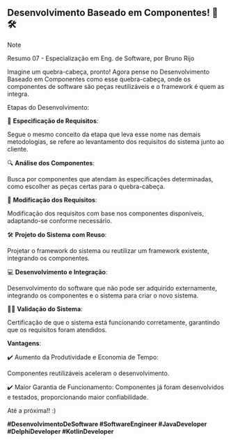 ## Desenvolvimento Baseado em Componentes! 🧩🛠️
>[!NOTE]
>Resumo 07 - Especialização em Eng. de Software, por Bruno Rijo

Imagine um quebra-cabeça, pronto! Agora pense no Desenvolvimento Baseado em Componentes como esse quebra-cabeça, onde os componentes de software são peças reutilizáveis e o framework é quem as integra. 

Etapas do Desenvolvimento:

🎯 **Especificação de Requisitos**:

Segue o mesmo conceito da etapa que leva esse nome nas demais metodologias, se refere ao levantamento dos requisitos do sistema junto ao cliente.

🔍 **Análise dos Componentes**:

Busca por componentes que atendam às especificações determinadas, como escolher as peças certas para o quebra-cabeça.

🚧 **Modificação dos Requisitos**:

Modificação dos requisitos com base nos componentes disponíveis, adaptando-se conforme necessário.

🛠️ **Projeto do Sistema com Reuso**:

Projetar o framework do sistema ou reutilizar um framework existente, integrando os componentes.

💻 **Desenvolvimento e Integração**:

Desenvolvimento do software que não pode ser adquirido externamente, integrando os componentes e o sistema para criar o novo sistema.

🕵‍♂️ **Validação do Sistema**:

Certificação de que o sistema está funcionando corretamente, garantindo que os requisitos foram atendidos.

**Vantagens**:

✔️ Aumento da Produtividade e Economia de Tempo:

Componentes reutilizáveis aceleram o desenvolvimento.

✔️ Maior Garantia de Funcionamento:
Componentes já foram desenvolvidos e testados, proporcionando maior confiabilidade.

Até a próxima!! :)

**#DesenvolvimentoDeSoftware #SoftwareEngineer #JavaDeveloper #DelphiDeveloper #KotlinDeveloper**
